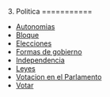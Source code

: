 
3. Politica
===========

- [Autonomias](./Autonomias.md)
- [Bloque](./Bloque.md)
- [Elecciones](./Elecciones.md)
- [Formas de gobierno](./Formas-de-gobierno.md)
- [Independencia](./Independencia.md)
- [Leyes](./Leyes.md)
- [Votacion en el Parlamento](./Votacion-en-el-Parlamento.md)
- [Votar](./Votar.md)
